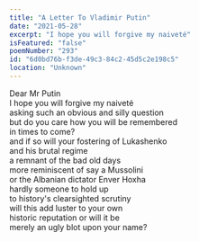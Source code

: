 ```yaml
---
title: "A Letter To Vladimir Putin"
date: "2021-05-28"
excerpt: "I hope you will forgive my naiveté"
isFeatured: "false"
poemNumber: "293"
id: "6d0bd76b-f3de-49c3-84c2-45d5c2e198c5"
location: "Unknown"
---
```


Dear Mr Putin  
I hope you will forgive my naiveté  
asking such an obvious and silly question  
but do you care how you will be remembered  
in times to come?  
and if so will your fostering of Lukashenko  
and his brutal regime  
a remnant of the bad old days  
more reminiscent of say a Mussolini  
or the Albanian dictator Enver Hoxha  
hardly someone to hold up  
to history's clearsighted scrutiny  
will this add luster to your own  
historic reputation or will it be  
merely an ugly blot upon your name?
